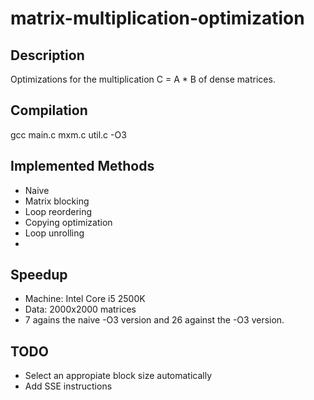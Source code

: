 # matrix-multiplication-optimization

## Description
Optimizations for the multiplication C = A * B of dense matrices.

## Compilation
gcc main.c mxm.c util.c -O3

## Implemented Methods
- Naive
- Matrix blocking
- Loop reordering
- Copying optimization
- Loop unrolling
- 
## Speedup
- Machine: Intel Core i5 2500K
- Data: 2000x2000 matrices
- 7 agains the naive -O3 version and 26 against the -O3 version.

## TODO
- Select an appropiate block size automatically
- Add SSE instructions

